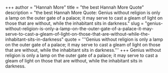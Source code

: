 +++
author = "Hannah More"
title = "the best Hannah More Quote"
description = "the best Hannah More Quote: Genius without religion is only a lamp on the outer gate of a palace; it may serve to cast a gleam of light on those that are without, while the inhabitant sits in darkness."
slug = "genius-without-religion-is-only-a-lamp-on-the-outer-gate-of-a-palace-it-may-serve-to-cast-a-gleam-of-light-on-those-that-are-without-while-the-inhabitant-sits-in-darkness"
quote = '''Genius without religion is only a lamp on the outer gate of a palace; it may serve to cast a gleam of light on those that are without, while the inhabitant sits in darkness.'''
+++
Genius without religion is only a lamp on the outer gate of a palace; it may serve to cast a gleam of light on those that are without, while the inhabitant sits in darkness.
